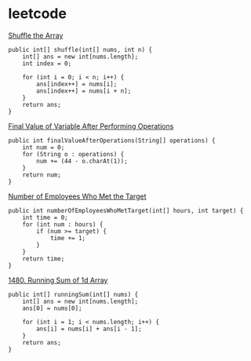 # leetcode

[ Shuffle the Array](https://leetcode.com/problems/shuffle-the-array/description/)

    public int[] shuffle(int[] nums, int n) {
  		int[] ans = new int[nums.length];
  		int index = 0;
  
  		for (int i = 0; i < n; i++) {
  			ans[index++] = nums[i];
  			ans[index++] = nums[i + n];
  		}
  		return ans;
  	}

[Final Value of Variable After Performing Operations](https://leetcode.com/problems/final-value-of-variable-after-performing-operations/description/)

    public int finalValueAfterOperations(String[] operations) {
		int num = 0;
		for (String o : operations) {
			num += (44 - o.charAt(1));
		}
		return num;
	}

[Number of Employees Who Met the Target](https://leetcode.com/problems/number-of-employees-who-met-the-target/description/)

	public int numberOfEmployeesWhoMetTarget(int[] hours, int target) {
		int time = 0;
		for (int num : hours) {
			if (num >= target) {
				time += 1;
			}
		}
		return time;
	}


[1480. Running Sum of 1d Array](https://leetcode.com/problems/running-sum-of-1d-array/)

	public int[] runningSum(int[] nums) {
		int[] ans = new int[nums.length];
		ans[0] = nums[0];

		for (int i = 1; i < nums.length; i++) {
			ans[i] = nums[i] + ans[i - 1];
		}
		return ans;
	}
